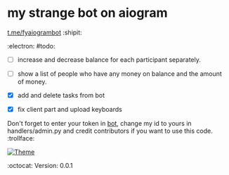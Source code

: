 # my strange bot on aiogram
[t.me/fyaiogrambot](https://t.me/fyaiogrambot) :shipit:


:electron: #todo:
- [ ] increase and decrease balance for each participant separately. 
- [ ] show a list of people who have any money on balance and the amount of money. 
- [x] add and delete tasks from bot 
- [x] fix client part and upload keyboards 


Don't forget to enter your token in [bot](bot.aiogram/bot.py), change my id to yours in handlers/admin.py and credit contributors if you want to use this code.  :trollface:

[![Theme](https://img.shields.io/badge/Theme-Bot-brightgreen?style=flat-square)](https://core.telegram.org/bots)

:octocat: Version: 0.0.1
